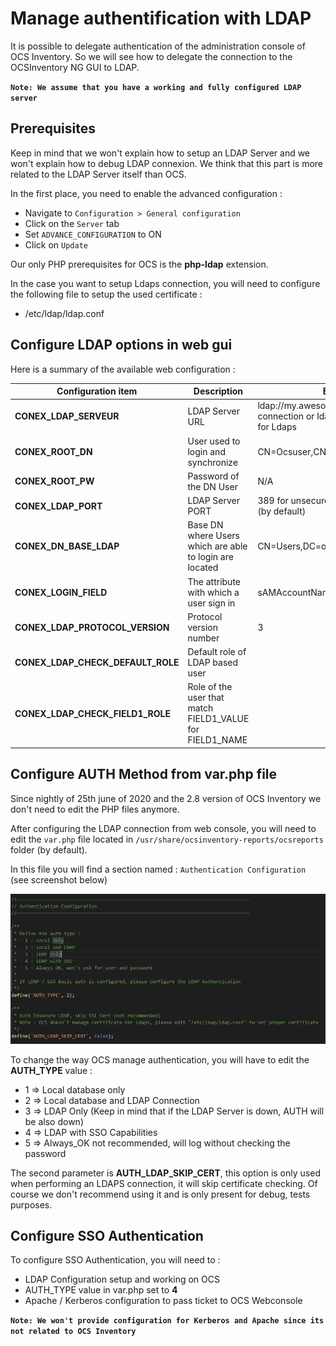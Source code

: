 # Manage authentification with LDAP

It is possible to delegate authentication of the administration console of OCS Inventory. 
So we will see how to delegate the connection to the OCSInventory NG GUI to LDAP.

**`Note: We assume that you have a working and fully configured LDAP server`**

## Prerequisites

Keep in mind that we won't explain how to setup an LDAP Server and we won't explain how to debug LDAP connexion. We think that this part is more related to the LDAP Server itself than OCS.

In the first place, you need to enable the advanced configuration :
* Navigate to ```Configuration > General configuration```
* Click on the  ```Server``` tab
* Set  ```ADVANCE_CONFIGURATION``` to ON
* Click on ```Update```

Our only PHP prerequisites for OCS is the **php-ldap** extension.

In the case you want to setup Ldaps connection, you will need to configure the following file to setup the used certificate :
* /etc/ldap/ldap.conf

## Configure LDAP options in web gui

Here is a summary of the available web configuration : 

| Configuration item | Description | Example |
|---|---|---|
| **CONEX_LDAP_SERVEUR** | LDAP Server URL  | ldap://my.awesome.ldap for unsecured connection or ldaps://my.awesome.ldap for Ldaps |
| **CONEX_ROOT_DN**  | User used to login and synchronize | CN=Ocsuser,CN=Users,DC=ocs,DC=loc  |
| **CONEX_ROOT_PW**  | Password of the DN User  | N/A  |
| **CONEX_LDAP_PORT**  | LDAP Server PORT | 389 for unsecured and 636 for ldaps (by default)   |
| **CONEX_DN_BASE_LDAP**  | Base DN where Users which are able to login are located | CN=Users,DC=ocs,DC=loc  |
| **CONEX_LOGIN_FIELD**  | The attribute with which a user sign in | sAMAccountName or uid |
| **CONEX_LDAP_PROTOCOL_VERSION**  | Protocol version number | 3 |
| **CONEX_LDAP_CHECK_DEFAULT_ROLE**  | Default role of LDAP based user |   |
| **CONEX_LDAP_CHECK_FIELD1_ROLE**  | Role of the user that match FIELD1_VALUE for FIELD1_NAME  |   |

## Configure AUTH Method from var.php file 

Since nightly of 25th june of 2020 and the 2.8 version of OCS Inventory we don't need to edit the PHP files anymore.

After configuring the LDAP connection from web console, you will need to edit the ```var.php``` file located in ```/usr/share/ocsinventory-reports/ocsreports``` folder (by default).

In this file you will find a section named : ```Authentication Configuration``` (see screenshot below)

![var.php Auth section](../../img/server/reports/administration_ocs_ldap_var.png)

To change the way OCS manage authentication, you will have to edit the **AUTH_TYPE** value :
* 1 => Local database only
* 2 => Local database and LDAP Connection
* 3 => LDAP Only (Keep in mind that if the LDAP Server is down, AUTH will be also down)
* 4 => LDAP with SSO Capabilities 
* 5 => Always_OK not recommended, will log without checking the password

The second parameter is **AUTH_LDAP_SKIP_CERT**, this option is only used when performing an LDAPS connection, it will skip certificate checking. Of course we don't recommend using it and is only present for debug, tests purposes.

## Configure SSO Authentication 

To configure SSO Authentication, you will need to :
* LDAP Configuration setup and working on OCS
* AUTH_TYPE value in var.php set to **4**
* Apache / Kerberos configuration to pass ticket to OCS Webconsole

**`Note: We won't provide configuration for Kerberos and Apache since its not related to OCS Inventory`**








